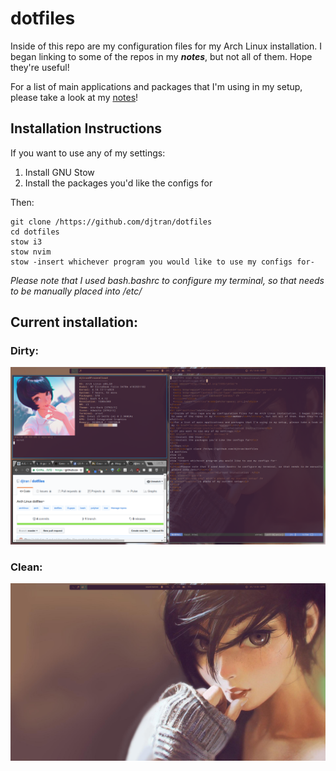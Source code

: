 # dotfiles

Inside of this repo are my configuration files for my Arch Linux installation. I began linking to some of the repos in my **_notes_**, but not all of them. Hope they're useful!

For a list of main applications and packages that I'm using in my setup, please take a look at my [notes](ArchLinuxNotes.md)!

## Installation Instructions

If you want to use any of my settings:

1. Install GNU Stow
2. Install the packages you'd like the configs for

Then:

```
git clone /https://github.com/djtran/dotfiles
cd dotfiles
stow i3
stow nvim
stow -insert whichever program you would like to use my configs for-

```



_Please note that I used bash.bashrc to configure my terminal, so that needs to be manually placed into /etc/_

## Current installation:
### Dirty:
![A photo of my current setup](dirty.png)

### Clean:
![A photo of my setup without any windows open](clean.png)
